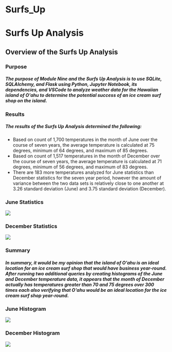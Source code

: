 # Surfs_Up
# Surfs Up Analysis

## Overview of the Surfs Up Analysis

### Purpose

##### The purpose of Module Nine and the Surfs Up Analysis is to use SQLite, SQLAlchemy, and Flask using Python, Jupyter Notebook, its dependencies, and VSCode to analyze weather data for the Hawaiian island of O'ahu to determine the potential success of an ice cream surf shop on the island.

### Results

##### The results of the Surfs Up Analysis determined the following:
- Based on count of 1,700 temperatures in the month of June over the course of seven years, the average temperature is calculated at 75 degrees, minimum of 64 degrees, and maximum of 85 degrees.
- Based on count of 1,517 temperatures in the month of December over the course of seven years, the average temperature is calculated at 71 degrees, minimum of 56 degrees, and maximum of 83 degrees.
- There are 183 more temperatures analyzed for June statistics than December statistics for the seven year period, however the amount of variance between the two data sets is relatively close to one another at 3.26 standard deviation (June) and 3.75 standard deviation (December).

### June Statistics
![](Resources/June_Query.PNG)

### December Statistics
![](Resources/December_Query.PNG)

### Summary

##### In summary, it would be my opinion that the island of O'ahu is an ideal location for an ice cream surf shop that would have business year-round.  After running two additional queries by creating histograms of the June and December temperature data, it appears that the month of December actually has temperatures greater than 70 and 75 degrees over 300 times each also verifying that O'ahu would be an ideal location for the ice cream surf shop year-round.

### June Histogram
![](Resources/June_Histogram.png)

### December Histogram
![](Resources/December_Histogram.png)
